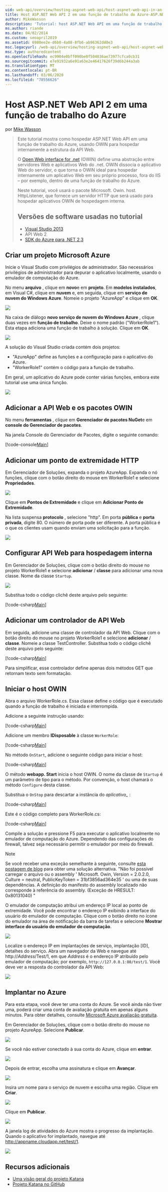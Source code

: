 ```yaml
---
uid: web-api/overview/hosting-aspnet-web-api/host-aspnet-web-api-in-an-azure-worker-role
title: Host ASP.NET Web API 2 em uma função de trabalho do Azure-ASP.NET 4. x
author: MikeWasson
description: 'Tutorial: host ASP.NET Web API em uma função de trabalho do Azure, usando OWIN para hospedar automaticamente a estrutura da API Web.'
ms.author: riande
ms.date: 04/02/2014
ms.custom: seoapril2019
ms.assetid: 6980ee2e-d6b0-4a08-8fb6-ab96362dd0e3
msc.legacyurl: /web-api/overview/hosting-aspnet-web-api/host-aspnet-web-api-in-an-azure-worker-role
msc.type: authoredcontent
ms.openlocfilehash: ec9904e0bff090be0f504036ae73977cfca0cb31
ms.sourcegitcommit: e7e91932a6e91a63e2e46417626f39d6b244a3ab
ms.translationtype: MT
ms.contentlocale: pt-BR
ms.lasthandoff: 03/06/2020
ms.locfileid: "78556626"
---
```

# <a name="host-aspnet-web-api-2-in-an-azure-worker-role"></a>Host ASP.NET Web API 2 em uma função de trabalho do Azure

por [Mike Wasson](https://github.com/MikeWasson)

> Este tutorial mostra como hospedar ASP.NET Web API em uma função de trabalho do Azure, usando OWIN para hospedar internamente a estrutura da API Web.
>
> O [Open Web interface for .net](http://owin.org/) (OWIN) define uma abstração entre servidores Web e aplicativos Web do .net. OWIN dissocia o aplicativo Web do servidor, o que torna o OWIN ideal para hospedar internamente um aplicativo Web em seu próprio processo, fora do IIS – por exemplo, dentro de uma função de trabalho do Azure.
>
> Neste tutorial, você usará o pacote Microsoft. Owin. host. HttpListener, que fornece um servidor HTTP que será usado para hospedar aplicativos OWIN de hospedagem interna.
>
> ## <a name="software-versions-used-in-the-tutorial"></a>Versões de software usadas no tutorial
>
>
> - [Visual Studio 2013](https://my.visualstudio.com/Downloads?q=visual%20studio%202013)
> - API Web 2
> - [SDK do Azure para .NET 2,3](https://azure.microsoft.com/downloads/)

## <a name="create-a-microsoft-azure-project"></a>Criar um projeto Microsoft Azure

Inicie o Visual Studio com privilégios de administrador. São necessários privilégios de administrador para depurar o aplicativo localmente, usando o emulador de computação do Azure.

No menu **arquivo** , clique em **novo**e em **projeto**. Em **modelos instalados**, em Visual C#, clique em **nuvem** e, em seguida, clique em **serviço de nuvem do Windows Azure**. Nomeie o projeto "AzureApp" e clique em **OK**.

[![](host-aspnet-web-api-in-an-azure-worker-role/_static/image2.png)](host-aspnet-web-api-in-an-azure-worker-role/_static/image1.png)

Na caixa de diálogo **novo serviço de nuvem do Windows Azure** , clique duas vezes em **função de trabalho**. Deixe o nome padrão ("WorkerRole1"). Esta etapa adiciona uma função de trabalho à solução. Clique em **OK**.

[![](host-aspnet-web-api-in-an-azure-worker-role/_static/image4.png)](host-aspnet-web-api-in-an-azure-worker-role/_static/image3.png)

A solução do Visual Studio criada contém dois projetos:

- &quot;AzureApp&quot; define as funções e a configuração para o aplicativo do Azure.
- &quot;WorkerRole1&quot; contém o código para a função de trabalho.

Em geral, um aplicativo do Azure pode conter várias funções, embora este tutorial use uma única função.

![](host-aspnet-web-api-in-an-azure-worker-role/_static/image5.png)

## <a name="add-the-web-api-and-owin-packages"></a>Adicionar a API Web e os pacotes OWIN

No menu **ferramentas** , clique em **Gerenciador de pacotes NuGet**e em **console do Gerenciador de pacotes**.

Na janela Console do Gerenciador de Pacotes, digite o seguinte comando:

[!code-console[Main](host-aspnet-web-api-in-an-azure-worker-role/samples/sample1.cmd)]

## <a name="add-an-http-endpoint"></a>Adicionar um ponto de extremidade HTTP

Em Gerenciador de Soluções, expanda o projeto AzureApp. Expanda o nó funções, clique com o botão direito do mouse em WorkerRole1 e selecione **Propriedades**.

![](host-aspnet-web-api-in-an-azure-worker-role/_static/image6.png)

Clique em **Pontos de Extremidade** e clique em **Adicionar Ponto de Extremidade**.

Na lista suspensa **protocolo** , selecione "http". Em porta **pública** e **porta privada**, digite 80. O número de porta pode ser diferente. A porta pública é o que os clientes usam quando enviam uma solicitação para a função.

[![](host-aspnet-web-api-in-an-azure-worker-role/_static/image8.png)](host-aspnet-web-api-in-an-azure-worker-role/_static/image7.png)

## <a name="configure-web-api-for-self-host"></a>Configurar API Web para hospedagem interna

Em Gerenciador de Soluções, clique com o botão direito do mouse no projeto WorkerRole1 e selecione **adicionar** / **classe** para adicionar uma nova classe. Nome da classe `Startup`.

![](host-aspnet-web-api-in-an-azure-worker-role/_static/image9.png)

Substitua todo o código clichê deste arquivo pelo seguinte:

[!code-csharp[Main](host-aspnet-web-api-in-an-azure-worker-role/samples/sample2.cs)]

## <a name="add-a-web-api-controller"></a>Adicionar um controlador de API Web

Em seguida, adicione uma classe de controlador da API Web. Clique com o botão direito do mouse no projeto WorkerRole1 e selecione **adicionar** / **classe**. Nomeie a classe TestController. Substitua todo o código clichê deste arquivo pelo seguinte:

[!code-csharp[Main](host-aspnet-web-api-in-an-azure-worker-role/samples/sample3.cs)]

Para simplificar, esse controlador define apenas dois métodos GET que retornam texto sem formatação.

## <a name="start-the-owin-host"></a>Iniciar o host OWIN

Abra o arquivo WorkerRole.cs. Essa classe define o código que é executado quando a função de trabalho é iniciada e interrompida.

Adicione a seguinte instrução usando:

[!code-csharp[Main](host-aspnet-web-api-in-an-azure-worker-role/samples/sample4.cs)]

Adicione um membro **IDisposable** à classe `WorkerRole`:

[!code-csharp[Main](host-aspnet-web-api-in-an-azure-worker-role/samples/sample5.cs)]

No método `OnStart`, adicione o seguinte código para iniciar o host:

[!code-csharp[Main](host-aspnet-web-api-in-an-azure-worker-role/samples/sample6.cs?highlight=5)]

O método **webapp. Start** inicia o host OWIN. O nome da classe de `Startup` é um parâmetro de tipo para o método. Por convenção, o host chamará o método `Configure` desta classe.

Substitua o `OnStop` para descartar a instância do *aplicativo\_* :

[!code-csharp[Main](host-aspnet-web-api-in-an-azure-worker-role/samples/sample7.cs)]

Este é o código completo para WorkerRole.cs:

[!code-csharp[Main](host-aspnet-web-api-in-an-azure-worker-role/samples/sample8.cs)]

Compile a solução e pressione F5 para executar o aplicativo localmente no emulador de computação do Azure. Dependendo das configurações do firewall, talvez seja necessário permitir o emulador por meio do firewall.

> [!NOTE]
> Se você receber uma exceção semelhante à seguinte, consulte [esta postagem de blog](https://blogs.msdn.com/b/praburaj/archive/2013/11/20/fileloadexception-on-microsoft-owin-when-running-on-worker-role.aspx) para obter uma solução alternativa. "Não foi possível carregar o arquivo ou o assembly ' Microsoft. Owin, Version = 2.0.2.0, Culture = neutral, PublicKeyToken = 31bf3856ad364e35 ' ou uma de suas dependências. A definição do manifesto do assembly localizado não corresponde à referência do assembly. (Exceção de HRESULT: 0x80131040) "

O emulador de computação atribui um endereço IP local ao ponto de extremidade. Você pode encontrar o endereço IP exibindo a interface do usuário do emulador de computação. Clique com o botão direito no ícone do emulador na área de notificação da barra de tarefas e selecione **Mostrar interface do usuário do emulador de computação**.

[![](host-aspnet-web-api-in-an-azure-worker-role/_static/image11.png)](host-aspnet-web-api-in-an-azure-worker-role/_static/image10.png)

Localize o endereço IP em implantações de serviço, implantação [ID], detalhes do serviço. Abra um navegador da Web e navegue até http://<em>Address</em>/Test/1, em que <em>Address</em> é o endereço IP atribuído pelo emulador de computação; por exemplo, `http://127.0.0.1:80/test/1`. Você deve ver a resposta do controlador da API Web:

![](host-aspnet-web-api-in-an-azure-worker-role/_static/image12.png)

## <a name="deploy-to-azure"></a>Implantar no Azure

Para esta etapa, você deve ter uma conta do Azure. Se você ainda não tiver uma, poderá criar uma conta de avaliação gratuita em apenas alguns minutos. Para obter detalhes, consulte [Microsoft Azure avaliação gratuita](https://azure.microsoft.com/pricing/free-trial/?WT.mc_id=A261C142F).

Em Gerenciador de Soluções, clique com o botão direito do mouse no projeto AzureApp. Selecione **Publicar**.

![](host-aspnet-web-api-in-an-azure-worker-role/_static/image13.png)

Se você não estiver conectado à sua conta do Azure, clique em **entrar**.

[![](host-aspnet-web-api-in-an-azure-worker-role/_static/image15.png)](host-aspnet-web-api-in-an-azure-worker-role/_static/image14.png)

Depois de entrar, escolha uma assinatura e clique em **Avançar**.

[![](host-aspnet-web-api-in-an-azure-worker-role/_static/image17.png)](host-aspnet-web-api-in-an-azure-worker-role/_static/image16.png)

Insira um nome para o serviço de nuvem e escolha uma região. Clique em **Criar**.

![](host-aspnet-web-api-in-an-azure-worker-role/_static/image18.png)

Clique em **Publicar**.

[![](host-aspnet-web-api-in-an-azure-worker-role/_static/image20.png)](host-aspnet-web-api-in-an-azure-worker-role/_static/image19.png)

A janela log de atividades do Azure mostra o progresso da implantação. Quando o aplicativo for implantado, navegue até http://appname.cloudapp.net/test/1.

![](host-aspnet-web-api-in-an-azure-worker-role/_static/image21.png)

## <a name="additional-resources"></a>Recursos adicionais

- [Uma visão geral do projeto Katana](../../../aspnet/overview/owin-and-katana/an-overview-of-project-katana.md)
- [Projeto Katana no GitHub](https://github.com/aspnet/AspNetKatana)
